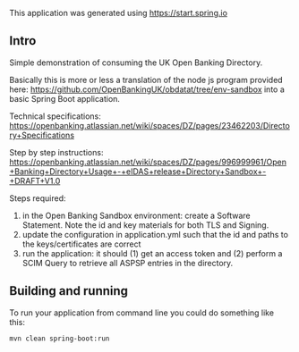 This application was generated using https://start.spring.io

## Intro

Simple demonstration of consuming the UK Open Banking Directory.

Basically this is more or less a translation of the node js program provided here: https://github.com/OpenBankingUK/obdatat/tree/env-sandbox
into a basic Spring Boot application.

Technical specifications:
https://openbanking.atlassian.net/wiki/spaces/DZ/pages/23462203/Directory+Specifications

Step by step instructions:
https://openbanking.atlassian.net/wiki/spaces/DZ/pages/996999961/Open+Banking+Directory+Usage+-+eIDAS+release+Directory+Sandbox+-+DRAFT+V1.0

Steps required:
1. in the Open Banking Sandbox environment: create a Software Statement. Note the id and key materials for both TLS and Signing.
2. update the configuration in application.yml such that the id and paths to the keys/certificates are correct
3. run the application: it should (1) get an access token and (2) perform a SCIM Query to retrieve all ASPSP entries in the directory.



## Building and running

To run your application from command line you could do something like this:

```
mvn clean spring-boot:run
```

